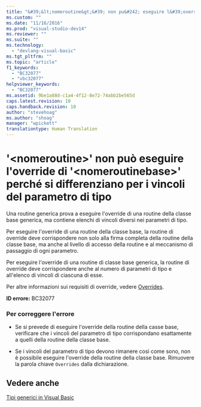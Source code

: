 ```yaml
---
title: "&#39;&lt;nomeroutine&gt;&#39; non pu&#242; eseguire l&#39;override di &#39;&lt;nomeroutinebase&gt;&#39; perch&#233; si differenziano per i vincoli del parametro di tipo | Microsoft Docs"
ms.custom: ""
ms.date: "11/16/2016"
ms.prod: "visual-studio-dev14"
ms.reviewer: ""
ms.suite: ""
ms.technology: 
  - "devlang-visual-basic"
ms.tgt_pltfrm: ""
ms.topic: "article"
f1_keywords: 
  - "BC32077"
  - "vbc32077"
helpviewer_keywords: 
  - "BC32077"
ms.assetid: 9be1a88d-c1a4-4f12-8e72-74abb2be565d
caps.latest.revision: 10
caps.handback.revision: 10
author: "stevehoag"
ms.author: "shoag"
manager: "wpickett"
translationtype: Human Translation
---
```

# &#39;&lt;nomeroutine&gt;&#39; non pu&#242; eseguire l&#39;override di &#39;&lt;nomeroutinebase&gt;&#39; perch&#233; si differenziano per i vincoli del parametro di tipo
Una routine generica prova a eseguire l'override di una routine della classe base generica, ma contiene elenchi di vincoli diversi nei parametri di tipo.  
  
 Per eseguire l'override di una routine della classe base, la routine di override deve corrispondere non solo alla firma completa della routine della classe base, ma anche al livello di accesso della routine e al meccanismo di passaggio di ogni parametro.  
  
 Per eseguire l'override di una routine di classe base generica, la routine di override deve corrispondere anche al numero di parametri di tipo e all'elenco di vincoli di ciascuna di esse.  
  
 Per altre informazioni sui requisiti di override, vedere [Overrides](../../visual-basic/language-reference/modifiers/overrides.md).  
  
 **ID errore:** BC32077  
  
### Per correggere l'errore  
  
-   Se si prevede di eseguire l'override della routine della casse base, verificare che i vincoli del parametro di tipo corrispondano esattamente a quelli della routine della classe base.  
  
-   Se i vincoli del parametro di tipo devono rimanere così come sono, non è possibile eseguire l'override della routine della classe base. Rimuovere la parola chiave `Overrides` dalla dichiarazione.  
  
## Vedere anche  
 [Tipi generici in Visual Basic](../../visual-basic/programming-guide/language-features/data-types/generic-types.md)